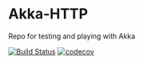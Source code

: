 # Akka-HTTP

Repo for testing and playing with Akka

[![Build Status](https://travis-ci.com/pablocanoh/Akka-HTTP.svg?branch=master)](https://travis-ci.com/pablocanoh/Akka-HTTP)
[![codecov](https://codecov.io/gh/pablocanoh/Akka-HTTP/branch/master/graph/badge.svg)](https://codecov.io/gh/pablocanoh/Akka-HTTP)

